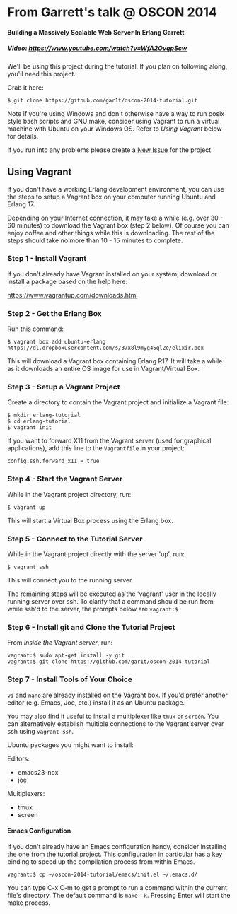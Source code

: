 # From Garrett's talk @ OSCON 2014
#### Building a Massively Scalable Web Server In Erlang Garrett
##### Video: https://www.youtube.com/watch?v=WfA2OvqpScw

We'll be using this project during the tutorial. If you plan on following
along, you'll need this project.

Grab it here:

    $ git clone https://github.com/gar1t/oscon-2014-tutorial.git

Note if you're using Windows and don't otherwise have a way to run posix style
bash scripts and GNU make, consider using Vagrant to run a virtual machine with
Ubuntu on your Windows OS. Refer to *Using Vagrant* below for details.

If you run into any problems please create a
[New Issue](https://github.com/gar1t/oscon-2014-tutorial/issues/new) for the
project.

## Using Vagrant

If you don't have a working Erlang development environment, you can use the
steps to setup a Vagrant box on your computer running Ubuntu and Erlang 17.

Depending on your Internet connection, it may take a while (e.g. over 30 - 60
minutes) to download the Vagrant box (step 2 below). Of course you can enjoy
coffee and other things while this is downloading. The rest of the steps should
take no more than 10 - 15 minutes to complete.

### Step 1 - Install Vagrant

If you don't already have Vagrant installed on your system, download or install
a package based on the help here:

https://www.vagrantup.com/downloads.html

### Step 2 - Get the Erlang Box

Run this command:

    $ vagrant box add ubuntu-erlang https://dl.dropboxusercontent.com/s/37x8l9myg45ql2e/elixir.box

This will download a Vagrant box containing Erlang R17. It will take a while as
it downloads an entire OS image for use in Vagrant/Virtual Box.

### Step 3 - Setup a Vagrant Project

Create a directory to contain the Vagrant project and initialize a Vagrant
file:

    $ mkdir erlang-tutorial
	$ cd erlang-tutorial
	$ vagrant init

If you want to forward X11 from the Vagrant server (used for graphical
applications), add this line to the `Vagrantfile` in your project:

    config.ssh.forward_x11 = true

### Step 4 - Start the Vagrant Server

While in the Vagrant project directory, run:

    $ vagrant up

This will start a Virtual Box process using the Erlang box.

### Step 5 - Connect to the Tutorial Server

While in the Vagrant project directly with the server 'up', run:

    $ vagrant ssh

This will connect you to the running server.

The remaining steps will be executed as the 'vagrant' user in the locally
running server over ssh. To clarify that a command should be run from while
ssh'd to the server, the prompts below are `vagrant:$`

### Step 6 - Install git and Clone the Tutorial Project

From *inside the Vagrant server*, run:

    vagrant:$ sudo apt-get install -y git
	vagrant:$ git clone https://github.com/gar1t/oscon-2014-tutorial

### Step 7 - Install Tools of Your Choice

`vi` and `nano` are already installed on the Vagrant box. If you'd prefer
another editor (e.g. Emacs, Joe, etc.) install it as an Ubuntu package.

You may also find it useful to install a multiplexer like `tmux` or
`screen`. You can alternatively establish multiple connections to the Vagrant
server over ssh using `vagrant ssh`.

Ubuntu packages you might want to install:

Editors:

- emacs23-nox
- joe

Multiplexers:

- tmux
- screen

#### Emacs Configuration

If you don't already have an Emacs configuration handy, consider installing the
one from the tutorial project. This configuration in particular has a key
binding to speed up the compilation process from within Emacs.

    vagrant:$ cp ~/oscon-2014-tutorial/emacs/init.el ~/.emacs.d/

You can type C-x C-m to get a prompt to run a command within the current file's
directory. The default command is `make -k`. Pressing Enter will start the make
process.
